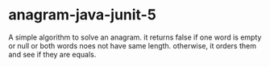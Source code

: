 # anagram-java-junit-5

A simple algorithm to solve an anagram.
it returns false if one word is empty or null or both words noes not have same length.
otherwise, it orders them and see if they are equals.
